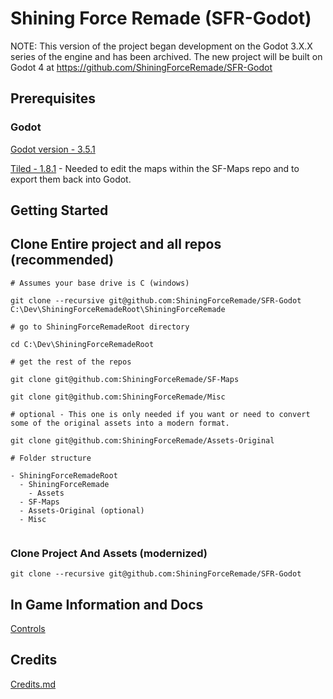 # Shining Force Remade (SFR-Godot)

NOTE: This version of the project began development on the Godot 3.X.X series of the engine and has been archived. The new project will be built on Godot 4 at https://github.com/ShiningForceRemade/SFR-Godot

## Prerequisites
### Godot
[Godot version - 3.5.1](https://godotengine.org/download)

[Tiled - 1.8.1](https://www.mapeditor.org) - Needed to edit the maps within the SF-Maps repo and to export them back into Godot.

## Getting Started

## Clone Entire project and all repos (recommended)
```
# Assumes your base drive is C (windows)

git clone --recursive git@github.com:ShiningForceRemade/SFR-Godot C:\Dev\ShiningForceRemadeRoot\ShiningForceRemade

# go to ShiningForceRemadeRoot directory

cd C:\Dev\ShiningForceRemadeRoot

# get the rest of the repos

git clone git@github.com:ShiningForceRemade/SF-Maps

git clone git@github.com:ShiningForceRemade/Misc 

# optional - This one is only needed if you want or need to convert some of the original assets into a modern format.

git clone git@github.com:ShiningForceRemade/Assets-Original

# Folder structure

- ShiningForceRemadeRoot
  - ShiningForceRemade
    - Assets 
  - SF-Maps
  - Assets-Original (optional)
  - Misc
  
```

### Clone Project And Assets (modernized)
```
git clone --recursive git@github.com:ShiningForceRemade/SFR-Godot
```

## In Game Information and Docs
[Controls](https://github.com/ShiningForceRemade/SFR-Godot/blob/main/Controls.md)

## Credits
[Credits.md](https://github.com/ShiningForceRemade/SFR-Godot/blob/main/Credits.md)

